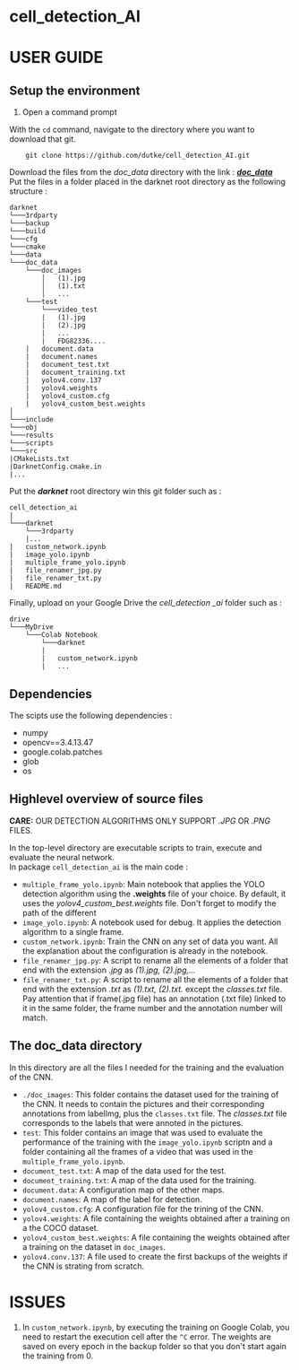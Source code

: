 # cell_detection_AI

# **USER GUIDE**
## Setup the environment
    
1. Open a command prompt 

With the `cd` command, navigate to the directory where you want to download that git.
```
    git clone https://github.com/dutke/cell_detection_AI.git
```

Download the files from the *doc_data* directory with the link : [***doc_data***](https://drive.google.com/drive/folders/1CN0wtB8tAOkvwMoFn3bnV_cpa7my7MFb?usp=sharing) \
Put the files in a folder placed in the darknet root directory as the following structure :
```
darknet
└───3rdparty
└───backup  
└───build
└───cfg
└───cmake
└───data
└───doc_data
    └───doc_images
        │   (1).jpg
        │   (1).txt
        │   ...
    └───test
        └───video_test
        |   (1).jpg
        |   (2).jpg
        |   ...
        |   FDG82336....
    |   document.data
    |   document.names
    |   document_test.txt
    |   document_training.txt
    |   yolov4.conv.137
    |   yolov4.weights
    |   yolov4_custom.cfg
    |   yolov4_custom_best.weights
│   
└───include
└───obj
└───results
└───scripts
└───src
|CMakeLists.txt
|DarknetConfig.cmake.in
|...

```

Put the ***darknet*** root directory win this git folder such as : 
```
cell_detection_ai
|
└───darknet
    └───3rdparty
    |...
|   custom_network.ipynb
|   image_yolo.ipynb
|   multiple_frame_yolo.ipynb
|   file_renamer_jpg.py
|   file_renamer_txt.py
|   README.md

```

Finally, upload on your Google Drive the *cell_detection _ai* folder such as :

```
drive
└───MyDrive
    └───Colab Notebook
        └───darknet
        |
        |   custom_network.ipynb
        |   ...

```


## Dependencies

The scipts use the following dependencies : 
- numpy 
- opencv==3.4.13.47
- google.colab.patches
- glob
- os

## Highlevel overview of source files

**CARE:** OUR DETECTION ALGORITHMS ONLY SUPPORT *.JPG* OR *.PNG* FILES.

In the top-level directory are executable scripts to train, execute and evaluate the neural network. \
In package `cell_detection_ai` is the main code : 

- `multiple_frame_yolo.ipynb`: Main notebook that applies the YOLO detection algorithm using the **.weights** file of your choice. By default, it uses the *yolov4_custom_best.weights* file. Don't forget to modify the path of the different 
- `image_yolo.ipynb`: A notebook used for debug. It applies the detection algorithm to a single frame. 
- `custom_network.ipynb`: Train the CNN on any set of data you want. All the explanation about the configuration is already in the notebook.
- `file_renamer_jpg.py`: A script to rename all the elements of a folder that end with the extension *.jpg* as *(1).jpg, (2).jpg,...*
- `file_renamer_txt.py`: A script to rename all the elements of a folder that end with the extension *.txt* as *(1).txt, (2).txt.* except the *classes.txt* file. Pay attention that if frame(.jpg file) has an annotation (.txt file) linked to it in the same folder, the frame number and the annotation number will match.


## The doc_data directory

In this directory are all the files I needed for the training and the evaluation of the CNN.

- `./doc_images`: This folder contains the dataset used for the training of the CNN. It needs to contain the pictures and their corresponding annotations from labelImg, plus the `classes.txt` file. The *classes.txt* file corresponds to the labels that were annoted in the pictures.
- `test`: This folder contains an image that was used to evaluate the performance of the training with the `image_yolo.ipynb` scriptn and a folder containing all the frames of a video that was used in the `multiple_frame_yolo.ipynb`.
- `document_test.txt`: A map of the data used for the test.
- `document_training.txt`: A map of the data used for the training.
- `document.data`: A configuration map of the other maps.
- `document.names`: A map of the label for detection.
- `yolov4_custom.cfg`: A configuration file for the trining of the CNN.
- `yolov4.weights`: A file containing the weights obtained after a training on a the COCO dataset.
- `yolov4_custom_best.weights`: A file containing the weights obtained after a training on the dataset in `doc_images`.
- `yolov4.conv.137`: A file used to create the first backups of the weights if the CNN is strating from scratch. 

# **ISSUES**

 1. In `custom_network.ipynb`, by executing the training on Google Colab, you need to restart the execution cell after the `^C` error. The weights are saved on every epoch in the backup folder so that you don't start again the training from 0.

